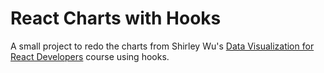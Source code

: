 # React Charts with Hooks

A small project to redo the charts from Shirley Wu's [Data Visualization for React Developers](https://frontendmasters.com/courses/d3-js-react/) course using hooks.
